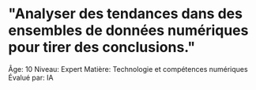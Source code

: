 # "Analyser des tendances dans des ensembles de données numériques pour tirer des conclusions."

Âge: 10
Niveau: Expert
Matière: Technologie et compétences numériques
Évalué par: IA